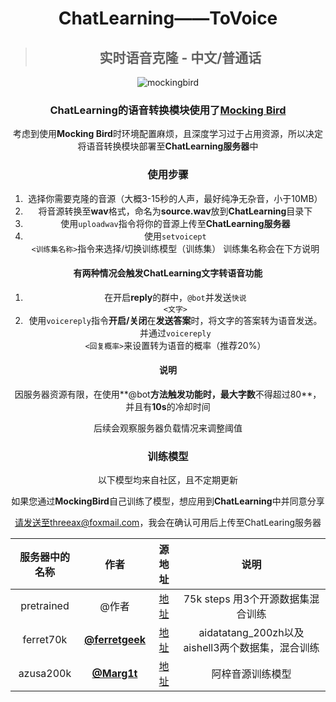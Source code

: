 <div align='center' >



  <h1>ChatLearning——ToVoice</h1>

> ## 实时语音克隆 - 中文/普通话

![mockingbird](https://user-images.githubusercontent.com/12797292/131216767-6eb251d6-14fc-4951-8324-2722f0cd4c63.jpg)



### **ChatLearning**的语音转换模块使用了[Mocking Bird](https://github.com/babysor/MockingBird)

考虑到使用**Mocking Bird**时环境配置麻烦，且深度学习过于占用资源，所以决定将语音转换模块部署至**ChatLearning服务器**中

### 使用步骤

1. 选择你需要克隆的音源（大概3-15秒的人声，最好纯净无杂音，小于10MB）
2. 将音源转换至**wav**格式，命名为**source.wav**放到**ChatLearning**目录下
3. 使用<code>uploadwav</code>指令将你的音源上传至**ChatLearning服务器**
4. 使用<code>setvoicept <训练集名称></code>指令来选择/切换训练模型（训练集）  训练集名称会在下方说明

#### **有两种情况会触发ChatLearning文字转语音功能**

1. 在开启**reply**的群中，<code>@bot</code>并发送<code>快说 <文字></code>
2. 使用<code>voicereply</code>指令**开启/关闭**在**发送答案**时，将文字的答案转为语音发送。并通过<code>voicereply <回复概率></code>来设置转为语音的概率（推荐20%）

#### **说明**

因服务器资源有限，在使用**@bot**方法触发功能时，最大字数**不得超过80**，并且有**10s**的冷却时间

后续会观察服务器负载情况来调整阈值

### 训练模型

以下模型均来自社区，且不定期更新

如果您通过**MockingBird**自己训练了模型，想应用到**ChatLearning**中并同意分享

请发送至threeax@foxmail.com，我会在确认可用后上传至ChatLearing服务器

| 服务器中的名称 |                        作者                        |                            源地址                            |                       说明                       |
| :------------: | :------------------------------------------------: | :----------------------------------------------------------: | :----------------------------------------------: |
|   pretrained   |                       @作者                        | [地址](https://github.com/babysor/MockingBird/blob/main/README-CN.md) |        75k steps 用3个开源数据集混合训练         |
|   ferret70k    |  [**@ferretgeek**](https://github.com/ferretgeek)  |  [地址](https://github.com/babysor/MockingBird/issues/245)   | aidatatang_200zh以及aishell3两个数据集，混合训练 |
|   azusa200k    | [**@Marg1t**](https://space.bilibili.com/23436398) |     [地址](https://www.bilibili.com/video/BV1RF411z7C5)      |                 阿梓音源训练模型                 |

